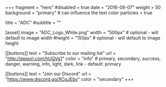 +++
fragment = "hero"
#disabled = true
date = "2016-09-07"
weight = 50
background = "primary" # can influence the text color
particles = true

title = "ADC"
#subtitle = ""

[asset]
  image = "ADC_Logo_White.png"
  width = "500px" # optional - will default to image width
  #height = "150px" # optional - will default to image height

[[buttons]]
  text = "Subscribe to our mailing list"
  url = "http://eepurl.com/hUQVg1"
  color = "info" # primary, secondary, success, danger, warning, info, light, dark, link - default: primary

[[buttons]]
  text = "Join our Discord"
  url = "https://www.discord.gg/XCqJEbv"
  color = "secondary"
+++
